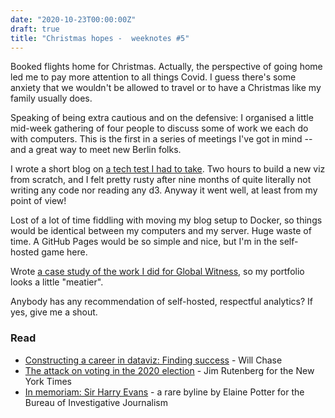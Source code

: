 ```yaml
---
date: "2020-10-23T00:00:00Z"
draft: true
title: "Christmas hopes -  weeknotes #5"
---
```


Booked flights home for Christmas. Actually, the perspective of going home led me to pay more attention to all things Covid. I guess there's some anxiety that we wouldn't be allowed to travel or to have a Christmas like my family usually does.

Speaking of being extra cautious and on the defensive: I organised a little mid-week gathering of four people to discuss some of work we each do with computers. This is the first in a series of meetings I've got in mind -- and a great way to meet new Berlin folks.

I wrote a short blog on [a tech test I had to take](https://blog.basilesimon.fr/2020/10/21/d3-observable-beeswarm/). Two hours to build a new viz from scratch, and I felt pretty rusty after nine months of quite literally not writing any code nor reading any d3. Anyway it went well, at least from my point of view!

Lost of a lot of time fiddling with moving my blog setup to Docker, so things would be identical between my computers and my server. Huge waste of time. A GitHub Pages would be so simple and nice, but I'm in the self-hosted game here.

Wrote [a case study of the work I did for Global Witness](https://blog.basilesimon.fr/2020/10/21/portfolio-global-witness-pipedown-map/), so my portfolio looks a little "meatier".

Anybody has any recommendation of self-hosted, respectful analytics? If yes, give me a shout.

### Read

- [Constructing a career in dataviz: Finding success](https://www.williamrchase.com/post/constructing-a-career-in-dataviz-finding-success/) - Will Chase
- [The attack on voting in the 2020 election](https://www.nytimes.com/2020/09/30/magazine/trump-voter-fraud.html) - Jim Rutenberg for the New York Times
- [In memoriam: Sir Harry Evans](https://www.thebureauinvestigates.com/stories/2020-09-26/in-memoriam-sir-harry-evans) - a rare byline by Elaine Potter for the Bureau of Investigative Journalism
